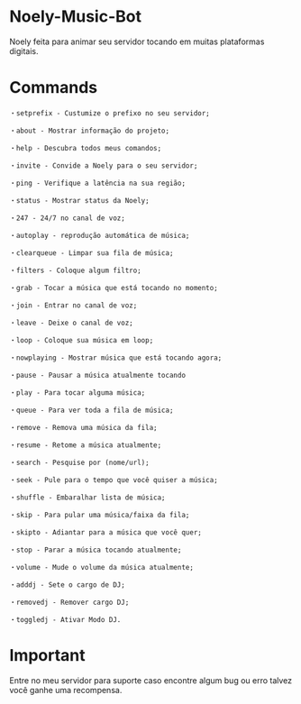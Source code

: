 # Noely-Music-Bot
Noely feita para animar seu servidor tocando em muitas plataformas digitais.

# Commands

``・setprefix - Custumize o prefixo no seu servidor;``

``・about - Mostrar informação do projeto;``

``・help - Descubra todos meus comandos;``

``・invite - Convide a Noely para o seu servidor;``

``・ping - Verifique a latência na sua região;``

``・status - Mostrar status da Noely;``

``・247 - 24/7 no canal de voz;``

``・autoplay - reprodução automática de música;``

``・clearqueue - Limpar sua fila de música;``

``・filters - Coloque algum filtro;``

``・grab - Tocar a música que está tocando no momento;``

``・join - Entrar no canal de voz;``

``・leave - Deixe o canal de voz;``

``・loop - Coloque sua música em loop;``

``・nowplaying - Mostrar música que está tocando agora;``

``・pause - Pausar a música atualmente tocando``

``・play - Para tocar alguma música;``

``・queue - Para ver toda a fila de música;``

``・remove - Remova uma música da fila;``

``・resume - Retome a música atualmente;``

``・search - Pesquise por (nome/url);``

``・seek - Pule para o tempo que você quiser a música;``

``・shuffle - Embaralhar lista de música;``

``・skip - Para pular uma música/faixa da fila;``

``・skipto - Adiantar para a música que você quer;``

``・stop - Parar a música tocando atualmente;``

``・volume - Mude o volume da música atualmente;``

``・adddj - Sete o cargo de DJ;``

``・removedj - Remover cargo DJ;``

``・toggledj - Ativar Modo DJ.``

# Important
Entre no meu servidor para suporte caso encontre algum bug ou erro talvez você ganhe uma recompensa.
